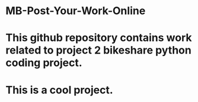 # MB-Post-Your-Work-Online

# This github repository contains work related to project 2 bikeshare python coding project.

# This is a cool project.